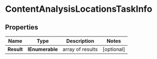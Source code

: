 # ContentAnalysisLocationsTaskInfo


## Properties

| Name | Type | Description | Notes |
|------------ | ------------- | ------------- | -------------|
**Result** | **IEnumerable<ContentAnalysisLocationsResultInfo>** | array of results |[optional]|